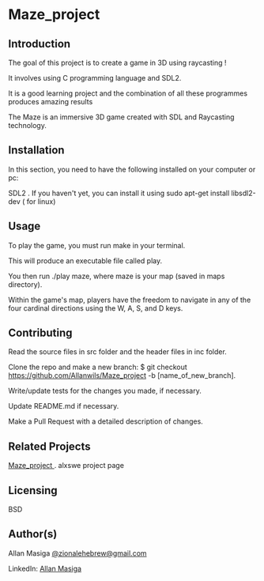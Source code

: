 # Maze_project


## Introduction

The goal of this project is to create a game in 3D using raycasting !

It involves using C programming language and SDL2.

It is a good learning project and the combination of all these programmes produces amazing results

The Maze is an immersive 3D game created with SDL and Raycasting technology.


## Installation

In this section, you need to have the following installed on your computer or pc:

 SDL2 . If you haven't yet, you can install it using sudo apt-get install libsdl2-dev ( for linux)

## Usage

To play the game, you must run make in your terminal.

This will produce an executable file called play.

You then run ./play maze, where maze is your map (saved in maps directory).

Within the game's map, players have the freedom to navigate in any of the four cardinal directions using the W, A, S, and D keys.

## Contributing

Read the source files in src folder and the header files in inc folder.

Clone the repo and make a new branch: $ git checkout https://github.com/Allanwils/Maze_project -b [name_of_new_branch].

Write/update tests for the changes you made, if necessary.

Update README.md if necessary.

Make  a Pull Request with a detailed description of changes.

## Related Projects

[Maze_project ](https://intranet.alxswe.com/concepts/133). alxswe project page


## Licensing

BSD

## Author(s)
Allan Masiga  [@zionalehebrew@gmail.com](mailto:zionalehebrew@gmail.com)

LinkedIn: [Allan Masiga](https://www.linkedin.com/in/allan-masiga/)



